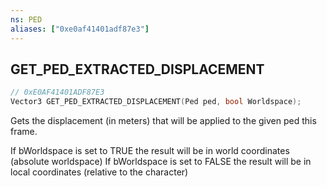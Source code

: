 ```yaml
---
ns: PED
aliases: ["0xe0af41401adf87e3"]
---
```

## GET_PED_EXTRACTED_DISPLACEMENT

```c
// 0xE0AF41401ADF87E3
Vector3 GET_PED_EXTRACTED_DISPLACEMENT(Ped ped, bool Worldspace);
```

Gets the displacement (in meters) that will be applied to the given ped this frame.

If bWorldspace is set to TRUE the result will be in world coordinates (absolute worldspace) If bWorldspace is set to FALSE the result will be in local coordinates (relative to the character)

